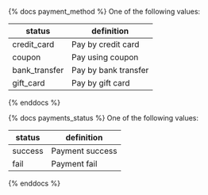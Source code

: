{% docs payment_method %}
One of the following values: 

| status         | definition                                       |
|----------------|--------------------------------------------------|
| credit_card    | Pay by credit card                    |
| coupon        | Pay using coupon   |
| bank_transfer      | Pay by bank transfer             |
| gift_card | Pay by gift card |

{% enddocs %}

{% docs payments_status %}
One of the following values: 

| status         | definition                                       |
|----------------|--------------------------------------------------|
| success    | Payment success                    |
| fail    | Payment fail                    |

{% enddocs %}